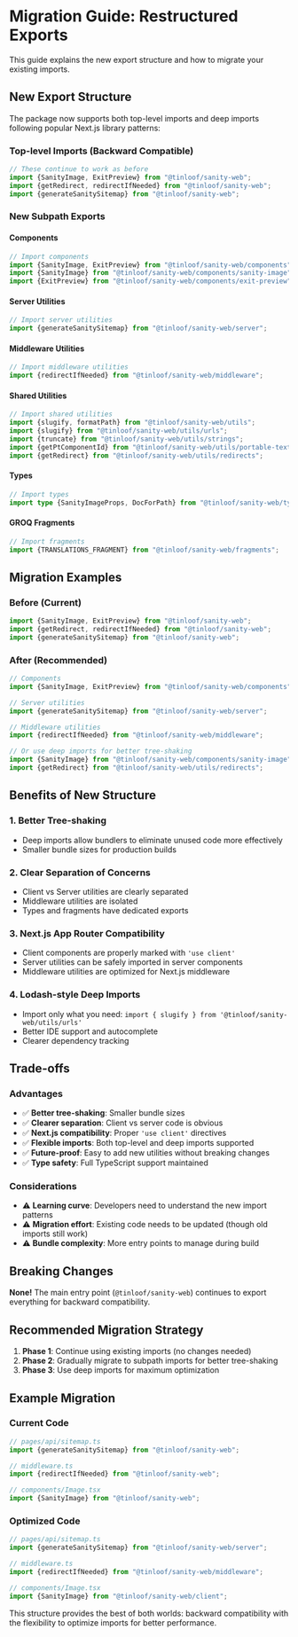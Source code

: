 # Migration Guide: Restructured Exports

This guide explains the new export structure and how to migrate your existing imports.

## New Export Structure

The package now supports both top-level imports and deep imports following popular Next.js library patterns:

### Top-level Imports (Backward Compatible)

```typescript
// These continue to work as before
import {SanityImage, ExitPreview} from "@tinloof/sanity-web";
import {getRedirect, redirectIfNeeded} from "@tinloof/sanity-web";
import {generateSanitySitemap} from "@tinloof/sanity-web";
```

### New Subpath Exports

#### Components

```typescript
// Import components
import {SanityImage, ExitPreview} from "@tinloof/sanity-web/components";
import {SanityImage} from "@tinloof/sanity-web/components/sanity-image";
import {ExitPreview} from "@tinloof/sanity-web/components/exit-preview";
```

#### Server Utilities

```typescript
// Import server utilities
import {generateSanitySitemap} from "@tinloof/sanity-web/server";
```

#### Middleware Utilities

```typescript
// Import middleware utilities
import {redirectIfNeeded} from "@tinloof/sanity-web/middleware";
```

#### Shared Utilities

```typescript
// Import shared utilities
import {slugify, formatPath} from "@tinloof/sanity-web/utils";
import {slugify} from "@tinloof/sanity-web/utils/urls";
import {truncate} from "@tinloof/sanity-web/utils/strings";
import {getPtComponentId} from "@tinloof/sanity-web/utils/portable-text";
import {getRedirect} from "@tinloof/sanity-web/utils/redirects";
```

#### Types

```typescript
// Import types
import type {SanityImageProps, DocForPath} from "@tinloof/sanity-web/types";
```

#### GROQ Fragments

```typescript
// Import fragments
import {TRANSLATIONS_FRAGMENT} from "@tinloof/sanity-web/fragments";
```

## Migration Examples

### Before (Current)

```typescript
import {SanityImage, ExitPreview} from "@tinloof/sanity-web";
import {getRedirect, redirectIfNeeded} from "@tinloof/sanity-web";
import {generateSanitySitemap} from "@tinloof/sanity-web";
```

### After (Recommended)

```typescript
// Components
import {SanityImage, ExitPreview} from "@tinloof/sanity-web/components";

// Server utilities
import {generateSanitySitemap} from "@tinloof/sanity-web/server";

// Middleware utilities
import {redirectIfNeeded} from "@tinloof/sanity-web/middleware";

// Or use deep imports for better tree-shaking
import {SanityImage} from "@tinloof/sanity-web/components/sanity-image";
import {getRedirect} from "@tinloof/sanity-web/utils/redirects";
```

## Benefits of New Structure

### 1. **Better Tree-shaking**

- Deep imports allow bundlers to eliminate unused code more effectively
- Smaller bundle sizes for production builds

### 2. **Clear Separation of Concerns**

- Client vs Server utilities are clearly separated
- Middleware utilities are isolated
- Types and fragments have dedicated exports

### 3. **Next.js App Router Compatibility**

- Client components are properly marked with `'use client'`
- Server utilities can be safely imported in server components
- Middleware utilities are optimized for Next.js middleware

### 4. **Lodash-style Deep Imports**

- Import only what you need: `import { slugify } from '@tinloof/sanity-web/utils/urls'`
- Better IDE support and autocomplete
- Clearer dependency tracking

## Trade-offs

### Advantages

- ✅ **Better tree-shaking**: Smaller bundle sizes
- ✅ **Clearer separation**: Client vs server code is obvious
- ✅ **Next.js compatibility**: Proper `'use client'` directives
- ✅ **Flexible imports**: Both top-level and deep imports supported
- ✅ **Future-proof**: Easy to add new utilities without breaking changes
- ✅ **Type safety**: Full TypeScript support maintained

### Considerations

- ⚠️ **Learning curve**: Developers need to understand the new import patterns
- ⚠️ **Migration effort**: Existing code needs to be updated (though old imports still work)
- ⚠️ **Bundle complexity**: More entry points to manage during build

## Breaking Changes

**None!** The main entry point (`@tinloof/sanity-web`) continues to export everything for backward compatibility.

## Recommended Migration Strategy

1. **Phase 1**: Continue using existing imports (no changes needed)
2. **Phase 2**: Gradually migrate to subpath imports for better tree-shaking
3. **Phase 3**: Use deep imports for maximum optimization

## Example Migration

### Current Code

```typescript
// pages/api/sitemap.ts
import {generateSanitySitemap} from "@tinloof/sanity-web";

// middleware.ts
import {redirectIfNeeded} from "@tinloof/sanity-web";

// components/Image.tsx
import {SanityImage} from "@tinloof/sanity-web";
```

### Optimized Code

```typescript
// pages/api/sitemap.ts
import {generateSanitySitemap} from "@tinloof/sanity-web/server";

// middleware.ts
import {redirectIfNeeded} from "@tinloof/sanity-web/middleware";

// components/Image.tsx
import {SanityImage} from "@tinloof/sanity-web/client";
```

This structure provides the best of both worlds: backward compatibility with the flexibility to optimize imports for better performance.
